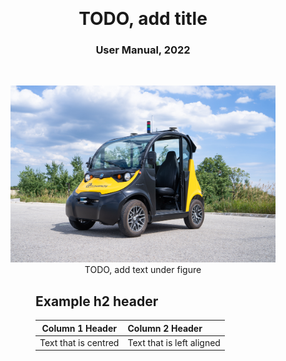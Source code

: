 <br />
<br />
<br />
<br />
<br />
<br />
<br />

<center><h1>TODO, add title</h1></center>
<center><h3>User Manual, 2022</h3></center>

<br />

<figure>
  <center>
    <img src="../assets/images_docs/robot_overview.jpg" />
    <figcaption>TODO, add text under figure</figcaption>
  </center>
<figure>

<div class="page" />

## Example h2 header

| Column 1 Header | Column 2 Header |
| :-: | :-- |
| Text that is centred | Text that is left aligned |
